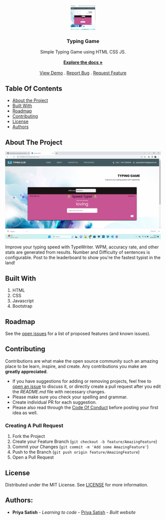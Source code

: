 <br/>
<p align="center">
  <a href="https://github.com/sohammanjrekar/Typing-Game-Using-HTML-CSS-JS">
    <img src="/images/Screenshot.png.png" alt="Logo" width="80" height="80">
  </a>

  <h3 align="center">Typing Game</h3>

  <p align="center">
    Simple Typing Game using HTML CSS JS.
    <br/>
    <br/>
    <a href="https://github.com/priyadarsini-gunasekaran/Simple-Typing-Game-"><strong>Explore the docs »</strong></a>
    <br/>
    <br/>
    <a href="https://github.com/priyadarsini-gunasekaran/Simple-Typing-Game-">View Demo</a>
    .
    <a href="https://github.com/priyadarsini-gunasekaran/Simple-Typing-Game-/issues">Report Bug</a>
    .
    <a href="https://github.com/priyadarsini-gunasekaran/Simple-Typing-Game-/issues">Request Feature</a>
  </p>
</p>



## Table Of Contents

* [About the Project](#about-the-project)
* [Built With](#built-with)
* [Roadmap](#roadmap)
* [Contributing](#contributing)
* [License](#license)
* [Authors](#authors)

## About The Project

<img src="/images/Screenshot.png.png" >

Improve your typing speed with TypeWriter. WPM, accuracy rate, and other stats are generated from results. Number and Difficulty of sentences is configurable. Post to the leaderboard to show you're the fastest typist in the land!

## Built With

1) HTML
2) CSS
3) Javascript
4) Bootstrap

## Roadmap

See the [open issues](https://github.com/priyadarsini-gunasekaran/Simple-Typing-Game-/issues) for a list of proposed features (and known issues).

## Contributing

Contributions are what make the open source community such an amazing place to be learn, inspire, and create. Any contributions you make are **greatly appreciated**.
* If you have suggestions for adding or removing projects, feel free to [open an issue](https://github.com/priyadarsini-gunasekaran/Simple-Typing-Game-/issues/new) to discuss it, or directly create a pull request after you edit the *README.md* file with necessary changes.
* Please make sure you check your spelling and grammar.
* Create individual PR for each suggestion.
* Please also read through the [Code Of Conduct](https://github.com/priyadarsini-gunasekaran/Simple-Typing-Game-/blob/main/CODE_OF_CONDUCT.md) before posting your first idea as well.

### Creating A Pull Request

1. Fork the Project
2. Create your Feature Branch (`git checkout -b feature/AmazingFeature`)
3. Commit your Changes (`git commit -m 'Add some AmazingFeature'`)
4. Push to the Branch (`git push origin feature/AmazingFeature`)
5. Open a Pull Request

## License

Distributed under the MIT License. See [LICENSE](https://github.com/priyadarsini-gunasekaran/Simple-Typing-Game-/blob/main/LICENSE.md) for more information.

## Authors:
* **Priya Satish** - *Learning to code* - [Priya Satish](https://github.com/priyadarsini-gunasekaran/) - *Built website*

